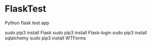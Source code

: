 # FlaskTest
Python flask test app

sudo pip3 install Flask
sudo pip3 install Flask-login
sudo pip3 install sqlalchemy
sudo pip3 install WTForms
